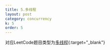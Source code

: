 ```yaml
---
title: 5.多线程
layout: post
category: concurrency
k: 5
order: 5
---
```


对应LeetCode题目类型为[多线程](https://leetcode-cn.com/problemset/concurrency/){:target="_blank"}